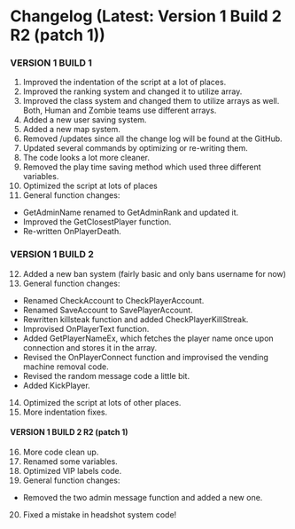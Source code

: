 # Changelog (Latest: Version 1 Build 2 R2 (patch 1))

### VERSION 1 BUILD 1
1. Improved the indentation of the script at a lot of places.
2. Improved the ranking system and changed it to utilize array.
3. Improved the class system and changed them to utilize arrays as well. Both, Human and Zombie teams use different arrays.
4. Added a new user saving system.
5. Added a new map system.
6. Removed /updates since all the change log will be found at the GitHub.
7. Updated several commands by optimizing or re-writing them.
8. The code looks a lot more cleaner.
9. Removed the play time saving method which used three different variables.
10. Optimized the script at lots of places
11. General function changes:
- GetAdminName renamed to GetAdminRank and updated it.
- Improved the GetClosestPlayer function.
- Re-written OnPlayerDeath.

### VERSION 1 BUILD 2
12. Added a new ban system (fairly basic and only bans username for now)
13. General function changes:
- Renamed CheckAccount to CheckPlayerAccount.
- Renamed SaveAccount to SavePlayerAccount.
- Rewritten killsteak function and added CheckPlayerKillStreak.
- Improvised OnPlayerText function.
- Added GetPlayerNameEx, which fetches the player name once upon connection and stores it in the array.
- Revised the OnPlayerConnect function and improvised the vending machine removal code.
- Revised the random message code a little bit.
- Added KickPlayer.
14. Optimized the script at lots of other places.
15. More indentation fixes.

#### VERSION 1 BUILD 2 R2 (patch 1)
16. More code clean up.
17. Renamed some variables.
18. Optimized VIP labels code.
19. General function changes:
- Removed the two admin message function and added a new one.
20. Fixed a mistake in headshot system code!
